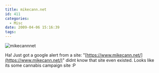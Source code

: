 ```yaml
---
title: mikecann.net
id: 411
categories:
  - Misc
date: 2009-04-06 15:16:39
tags:
---
```


![mikecannnet](https://mikecann.co.uk/wp-content/uploads/2009/04/mikecannnet.png "mikecannnet")

Ha! Just got a google alert from a site: "[https://www.mikecann.net/](https://www.mikecann.net/)" didnt know that site even existed. Looks like its some cannabis campaign site :P
